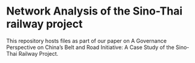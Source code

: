# Network Analysis of the Sino-Thai railway project
 This repository hosts files as part of our paper on A Governance Perspective on China’s Belt and Road Initiative: A Case Study of the Sino-Thai Railway Project.
